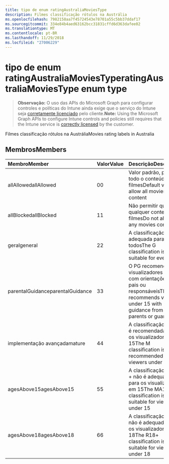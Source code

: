 ```yaml
---
title: tipo de enum ratingAustraliaMoviesType
description: Filmes classificação rótulos na Austrália
ms.openlocfilehash: 7982158aa7f45724543e78701a55c5bb37ddaf17
ms.sourcegitcommit: 334e84b4aed63162bcc31831cffd6d363dafee02
ms.translationtype: MT
ms.contentlocale: pt-BR
ms.lasthandoff: 11/29/2018
ms.locfileid: "27006229"
---
```

# <a name="ratingaustraliamoviestype-enum-type"></a><span data-ttu-id="31361-103">tipo de enum ratingAustraliaMoviesType</span><span class="sxs-lookup"><span data-stu-id="31361-103">ratingAustraliaMoviesType enum type</span></span>

> <span data-ttu-id="31361-104">**Observação:** O uso das APIs do Microsoft Graph para configurar controles e políticas do Intune ainda exige que o serviço do Intune seja [corretamente licenciado](https://go.microsoft.com/fwlink/?linkid=839381) pelo cliente.</span><span class="sxs-lookup"><span data-stu-id="31361-104">**Note:** Using the Microsoft Graph APIs to configure Intune controls and policies still requires that the Intune service is [correctly licensed](https://go.microsoft.com/fwlink/?linkid=839381) by the customer.</span></span>

<span data-ttu-id="31361-105">Filmes classificação rótulos na Austrália</span><span class="sxs-lookup"><span data-stu-id="31361-105">Movies rating labels in Australia</span></span>
## <a name="members"></a><span data-ttu-id="31361-106">Membros</span><span class="sxs-lookup"><span data-stu-id="31361-106">Members</span></span>
|<span data-ttu-id="31361-107">Membro</span><span class="sxs-lookup"><span data-stu-id="31361-107">Member</span></span>|<span data-ttu-id="31361-108">Valor</span><span class="sxs-lookup"><span data-stu-id="31361-108">Value</span></span>|<span data-ttu-id="31361-109">Descrição</span><span class="sxs-lookup"><span data-stu-id="31361-109">Description</span></span>|
|:---|:---|:---|
|<span data-ttu-id="31361-110">allAllowed</span><span class="sxs-lookup"><span data-stu-id="31361-110">allAllowed</span></span>|<span data-ttu-id="31361-111">0</span><span class="sxs-lookup"><span data-stu-id="31361-111">0</span></span>|<span data-ttu-id="31361-112">Valor padrão, permitir todo o conteúdo de filmes</span><span class="sxs-lookup"><span data-stu-id="31361-112">Default value, allow all movies content</span></span>|
|<span data-ttu-id="31361-113">allBlocked</span><span class="sxs-lookup"><span data-stu-id="31361-113">allBlocked</span></span>|<span data-ttu-id="31361-114">1</span><span class="sxs-lookup"><span data-stu-id="31361-114">1</span></span>|<span data-ttu-id="31361-115">Não permitir que qualquer conteúdo filmes</span><span class="sxs-lookup"><span data-stu-id="31361-115">Do not allow any movies content</span></span>|
|<span data-ttu-id="31361-116">geral</span><span class="sxs-lookup"><span data-stu-id="31361-116">general</span></span>|<span data-ttu-id="31361-117">2</span><span class="sxs-lookup"><span data-stu-id="31361-117">2</span></span>|<span data-ttu-id="31361-118">A classificação G é adequada para todos</span><span class="sxs-lookup"><span data-stu-id="31361-118">The G classification is suitable for everyone</span></span>|
|<span data-ttu-id="31361-119">parentalGuidance</span><span class="sxs-lookup"><span data-stu-id="31361-119">parentalGuidance</span></span>|<span data-ttu-id="31361-120">3</span><span class="sxs-lookup"><span data-stu-id="31361-120">3</span></span>|<span data-ttu-id="31361-121">O PG recomenda visualizadores em 15 com orientações dos pais ou responsáveis</span><span class="sxs-lookup"><span data-stu-id="31361-121">The PG recommends viewers under 15 with guidance from parents or guardians</span></span>|
|<span data-ttu-id="31361-122">implementação avançada</span><span class="sxs-lookup"><span data-stu-id="31361-122">mature</span></span>|<span data-ttu-id="31361-123">4</span><span class="sxs-lookup"><span data-stu-id="31361-123">4</span></span>|<span data-ttu-id="31361-124">A classificação M não é recomendada para os visualizadores em 15</span><span class="sxs-lookup"><span data-stu-id="31361-124">The M classification is not recommended for viewers under 15</span></span>|
|<span data-ttu-id="31361-125">agesAbove15</span><span class="sxs-lookup"><span data-stu-id="31361-125">agesAbove15</span></span>|<span data-ttu-id="31361-126">5</span><span class="sxs-lookup"><span data-stu-id="31361-126">5</span></span>|<span data-ttu-id="31361-127">A classificação MA15 + não é adequada para os visualizadores em 15</span><span class="sxs-lookup"><span data-stu-id="31361-127">The MA15+ classification is not suitable for viewers under 15</span></span>|
|<span data-ttu-id="31361-128">agesAbove18</span><span class="sxs-lookup"><span data-stu-id="31361-128">agesAbove18</span></span>|<span data-ttu-id="31361-129">6</span><span class="sxs-lookup"><span data-stu-id="31361-129">6</span></span>|<span data-ttu-id="31361-130">A classificação R18 + não é adequada para os visualizadores em 18</span><span class="sxs-lookup"><span data-stu-id="31361-130">The R18+ classification is not suitable for viewers under 18</span></span>|




